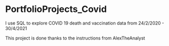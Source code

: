 # PortfolioProjects_Covid
I use SQL to explore COVID 19 death and vaccination data from 24/2/2020 - 30/4/2021

This project is done thanks to the instructions from AlexTheAnalyst

